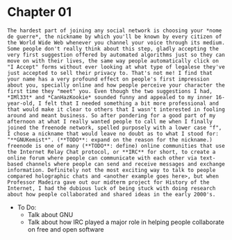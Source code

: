 Chapter 01
==========

    The hardest part of joining any social network is choosing your *nome de guerre*, the nickname by which you'll be known by every citizen of the World Wide Web whenever you channel your voice through its medium. Some people don't really think about this step, gladly accepting the very first suggestion offered by automated algorithms just so they can move on with their lives, the same way people automatically click on "I Accept" forms without ever looking at what type of legalese they've just accepted to sell their privacy to. That's not me! I find that your name has a very profound effect on people's first impression about you, specially online and how people perceive your character the first time they "meet" you. Even though the two suggestions I had, *IMl33t* and *CanHazKookie* sounded funny and appealed to my inner 16-year-old, I felt that I needed something a bit more professional and that would make it clear to others that I wasn't interested in fooling around and meant business. So after pondering for a good part of my afternoon at what I really wanted people to call me when I finally joined the freenode network, spelled purposely with a lower case "f", I chose a nickname that would leave no doubt as to what I stood for: "**GNUKemist*". (**TODO**: expand on the reason for the nickname.)
    freenode is one of many (**TODO**: define) online communities that use the Internet Relay Chat protocol, or **IRC** for short, to create a online forum where people can communicate with each other via text-based channels where people can send and receive messages and exchange information. Definitely not the most exciting way to talk to people compared holographic chats and <another example goes here>, but when Professor Madeira gave out our midterm project for History of the Internet, I had the dubious luck of being stuck with doing research about how people collaborated and shared ideas in the early 2000's.

* To Do:
  * Talk about GNU
  * Talk about how IRC played a major role in helping people collaborate on free and open software